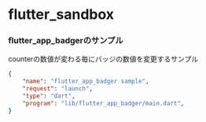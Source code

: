 # flutter_sandbox

### flutter_app_badgerのサンプル
counterの数値が変わる毎にバッジの数値を変更するサンプル

```json
{
    "name": "flutter_app_badger sample",
    "request": "launch",
    "type": "dart",
    "program": "lib/flutter_app_badger/main.dart",
}
```
